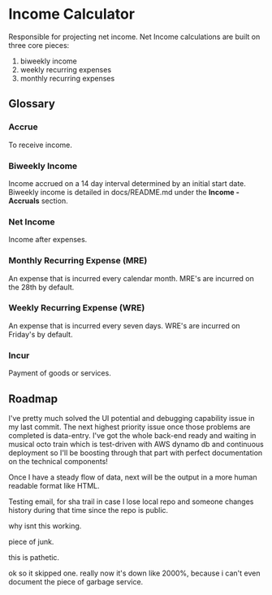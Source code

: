 # Income Calculator

Responsible for projecting net income. Net Income calculations are built on three core pieces:

 1. biweekly income
 2. weekly recurring expenses
 3. monthly recurring expenses

## Glossary

### Accrue
To receive income.

### Biweekly Income
Income accrued on a 14 day interval determined by an initial start date. Biweekly income is detailed in docs/README.md under the **Income - Accruals** section.

### Net Income
Income after expenses.

### Monthly Recurring Expense (MRE)
An expense that is incurred every calendar month. MRE's are incurred on the 28th by default.

### Weekly Recurring Expense (WRE)
An expense that is incurred every seven days. WRE's are incurred on Friday's by default.

### Incur
Payment of goods or services.

## Roadmap

I've pretty much solved the UI potential and debugging capability issue in my last commit. The next highest priority issue once those problems are completed is data-entry. I've got the whole back-end ready and waiting in musical octo train which is test-driven with AWS dynamo db and continuous deployment so I'll be boosting through that part with perfect documentation on the technical components!

Once I have a steady flow of data, next will be the output in a more human readable format like HTML.

Testing email, for sha trail in case I lose local repo and someone changes history during that time since the repo is public.

why isnt this working.

piece of junk.

this is pathetic.

ok so it skipped one. really now it's down like 2000%, because i can't even document the piece of garbage service.
